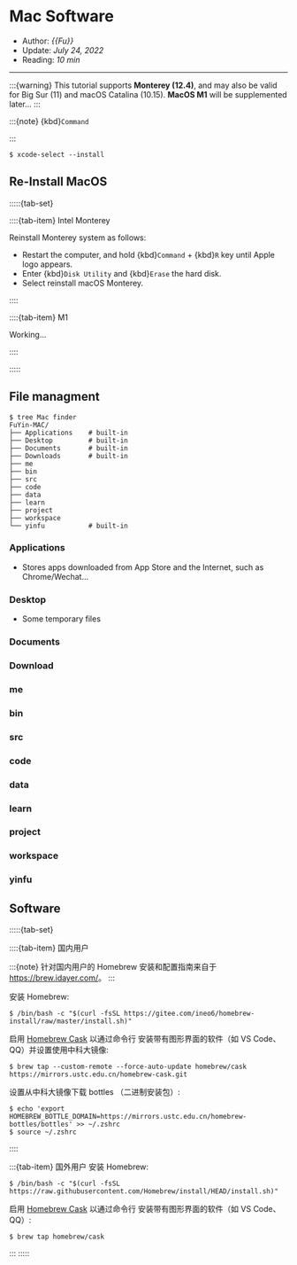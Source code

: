 # Mac Software

- Author: *{{Fu}}*
- Update: *July 24, 2022*
- Reading: *10 min*

---

:::{warning}
This tutorial supports **Monterey (12.4)**, and may also be valid for Big Sur (11) and macOS Catalina (10.15). **MacOS M1**  will be supplemented later...
:::

:::{note}
{kbd}`Command`

:::

```
$ xcode-select --install
```

## Re-Install MacOS


:::::{tab-set}

::::{tab-item} Intel Monterey

Reinstall Monterey system as follows:

- Restart the computer, and hold {kbd}`Command` + {kbd}`R` key until Apple logo appears.
- Enter {kbd}`Disk Utility` and {kbd}`Erase` the hard disk.
- Select reinstall macOS Monterey.

::::


::::{tab-item} M1

Working...

::::

:::::


## File managment

```
$ tree Mac finder
FuYin-MAC/
├── Applications    # built-in
├── Desktop         # built-in
├── Documents       # built-in
├── Downloads       # built-in
├── me
├── bin
├── src
├── code
├── data
├── learn
├── project
├── workspace
└── yinfu           # built-in
```

### Applications

- Stores apps downloaded from App Store and the Internet, such as Chrome/Wechat...

### Desktop

- Some temporary files

### Documents


### Download


### me

### bin

### src

### code

### data


### learn

### project


### workspace



### yinfu




## Software
:::::{tab-set}

::::{tab-item} 国内用户


:::{note}
针对国内用户的 Homebrew 安装和配置指南来自于 <https://brew.idayer.com/>。
:::

安装 Homebrew:

```
$ /bin/bash -c "$(curl -fsSL https://gitee.com/ineo6/homebrew-install/raw/master/install.sh)"
```

启用 [Homebrew Cask](https://github.com/Homebrew/homebrew-cask) 以通过命令行
安装带有图形界面的软件（如 VS Code、QQ）并设置使用中科大镜像:

```
$ brew tap --custom-remote --force-auto-update homebrew/cask https://mirrors.ustc.edu.cn/homebrew-cask.git
```

设置从中科大镜像下载 bottles （二进制安装包）:

```
$ echo 'export HOMEBREW_BOTTLE_DOMAIN=https://mirrors.ustc.edu.cn/homebrew-bottles/bottles' >> ~/.zshrc
$ source ~/.zshrc
```
::::

:::{tab-item} 国外用户
安装 Homebrew:

```
$ /bin/bash -c "$(curl -fsSL https://raw.githubusercontent.com/Homebrew/install/HEAD/install.sh)"
```

启用 [Homebrew Cask](https://github.com/Homebrew/homebrew-cask) 以通过命令行
安装带有图形界面的软件（如  VS Code、QQ）:

```
$ brew tap homebrew/cask
```
:::
:::::


